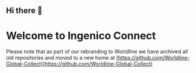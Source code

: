 ## Hi there 👋 
# Welcome to Ingenico Connect 
Please note that as part of our rebranding to Worldline we have archived all old repositories and moved to a new home at [https://github.com/Worldline-Global-Collect](https://github.com/Worldline-Global-Collect)
